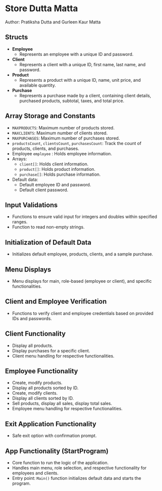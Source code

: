 
# Store Dutta Matta
Author: Pratiksha Dutta and Gurleen Kaur Matta
## Structs

- **Employee**
  - Represents an employee with a unique ID and password.
- **Client**
  - Represents a client with a unique ID, first name, last name, and password.
- **Product**
  - Represents a product with a unique ID, name, unit price, and available quantity.
- **Purchase**
  - Represents a purchase made by a client, containing client details, purchased products, subtotal, taxes, and total price.

## Array Storage and Constants

- `MAXPRODUCTS`: Maximum number of products stored.
- `MAXCLIENTS`: Maximum number of clients stored.
- `MAXPURCHASES`: Maximum number of purchases stored.
- `productsCount`, `clientsCount`, `purchasesCount`: Track the count of products, clients, and purchases.
- Employee `employee` : Holds employee information.
- Arrays:
  - `client[]`: Holds client information.
  - `product[]`: Holds product information.
  - `purchase[]`: Holds purchase information.
- Default data:
  - Default employee ID and password.
  - Default client password.

## Input Validations

- Functions to ensure valid input for integers and doubles within specified ranges.
- Function to read non-empty strings.

## Initialization of Default Data

- Initializes default employee, products, clients, and a sample purchase.

## Menu Displays

- Menu displays for main, role-based (employee or client), and specific functionalities.

## Client and Employee Verification

- Functions to verify client and employee credentials based on provided IDs and passwords.

## Client Functionality

- Display all products.
- Display purchases for a specific client.
- Client menu handling for respective functionalities.

## Employee Functionality

- Create, modify products.
- Display all products sorted by ID.
- Create, modify clients.
- Display all clients sorted by ID.
- Sell products, display all sales, display total sales.
- Employee menu handling for respective functionalities.

## Exit Application Functionality

- Safe exit option with confirmation prompt.

## App Functionality (StartProgram)

- Core function to run the logic of the application.
- Handles main menu, role selection, and respective functionality for employees and clients.
- Entry point: `Main()` function initializes default data and starts the program.

